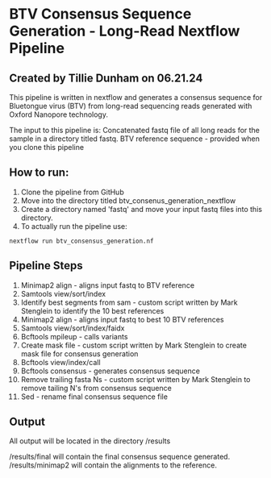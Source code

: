 # BTV Consensus Sequence Generation - Long-Read Nextflow Pipeline 
## Created by Tillie Dunham on 06.21.24

This pipeline is written in nextflow and generates a consensus sequence for Bluetongue virus (BTV) from long-read sequencing reads generated with Oxford Nanopore technology. 

The input to this pipeline is: 
  Concatenated fastq file of all long reads for the sample in a directory titled fastq.
  BTV reference sequence - provided when you clone this pipeline
  
## How to run:
1. Clone the pipeline from GitHub
2. Move into the directory titled btv_consenus_generation_nextflow
3. Create a directory named 'fastq' and move your input fastq files into this directory.
4. To actually run the pipeline use: 
  ```{nextflow}
  nextflow run btv_consensus_generation.nf
  ```

## Pipeline Steps
1. Minimap2 align - aligns input fastq to BTV reference
2. Samtools view/sort/index
3. Identify best segments from sam - custom script written by Mark Stenglein to identify the 10 best references
4. Minimap2 align - aligns input fastq to best 10 BTV references
5. Samtools view/sort/index/faidx
6. Bcftools mpileup - calls variants
7. Create mask file - custom script written by Mark Stenglein to create mask file for consensus generation
8. Bcftools view/index/call
9. Bcftools consensus - generates consensus sequence
10. Remove trailing fasta Ns - custom script written by Mark Stenglein to remove tailing N's from consensus sequence
11. Sed - rename final consensus sequence file

## Output 
All output will be located in the directory /results

/results/final will contain the final consensus sequence generated.
/results/minimap2 will contain the alignments to the reference.
